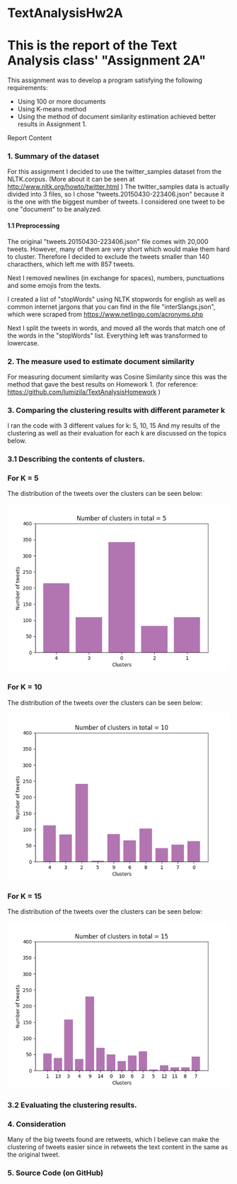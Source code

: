 # TextAnalysisHw2A

# This is the report of the Text Analysis class' "Assignment 2A"

This assignment was to develop a program satisfying the following requirements:
- Using 100 or more documents
- Using K-means method
- Using the method of document similarity estimation achieved better results in Assignment 1.  

Report
Content
  ### 1. Summary of the dataset
  
  For this assignment I decided to use the twitter_samples dataset from the NLTK.corpus. (More about it can be seen at http://www.nltk.org/howto/twitter.html )
  The twitter_samples data is actually divided into 3 files, so I chose "tweets.20150430-223406.json" because it is the one with the biggest number of tweets.
  I considered one tweet to be one "document" to be analyzed. 
  
  #### 1.1 Preprocessing 
    
   The original "tweets.20150430-223406.json" file comes with 20,000 tweets. However, many of them are very short which would make them hard to cluster. 
   Therefore I decided to exclude the tweets smaller than 140 characthers, which left me with 857 tweets. 
    
   Next I removed newlines (in exchange for spaces), numbers, punctuations and some emojis from the texts.  
    
   I created a list of "stopWords" using NLTK stopwords for english as well as common internet jargons that you can find in the file "interSlangs.json", which were scraped from https://www.netlingo.com/acronyms.php  
    
   Next I split the tweets in words, and moved all the words that match one of the words in the "stopWords" list. Everything left was transformed to lowercase. 
  
  ### 2. The measure used to estimate document similarity
     
   For measuring document similarity was Cosine Similarity since this was the method that gave the best results on Homework 1.
   (for reference: https://github.com/lumizila/TextAnalysisHomework ) 
    
  ### 3. Comparing the clustering results with different parameter k
  
  I ran the code with 3 different values for k: 5, 10, 15
  And my results of the clustering as well as their evaluation for each k are discussed on the topics below. 
  
  ### 3.1 Describing the contents of clusters.
  
  ### For K = 5
    
The distribution of the tweets over the clusters can be seen below:
    
  ![GitHub Logo](/K5.png)

  ### For K = 10
  
The distribution of the tweets over the clusters can be seen below:

  ![GitHub Logo](/K10.png)
    
  ### For K = 15
 
The distribution of the tweets over the clusters can be seen below:

  ![GitHub Logo](/K15.png)
  
  ### 3.2 Evaluating the clustering results.
  ### 4. Consideration 
  
  Many of the big tweets found are retweets, which I believe can make the clustering of tweets easier since in retweets the text content in the same as the original tweet. 
  
  ### 5. Source Code  (on GitHub)
